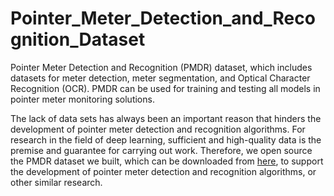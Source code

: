 # Pointer_Meter_Detection_and_Recognition_Dataset

Pointer Meter Detection and Recognition (PMDR) dataset, which includes datasets for meter detection, meter segmentation, and Optical Character Recognition (OCR). PMDR can be used for training and testing all models in pointer meter monitoring solutions.

The lack of data sets has always been an important reason that hinders the development of pointer meter detection and recognition algorithms. For research in the field of deep learning, sufficient and high-quality data is the premise and guarantee for carrying out work. Therefore, we open source the PMDR dataset we built, which can be downloaded from [here](https://drive.google.com/file/d/1xozCzX2v0mykAKZGP-NcocYxK5TemoiX/view?usp=sharing), to support the development of pointer meter detection and recognition algorithms, or other similar research.
